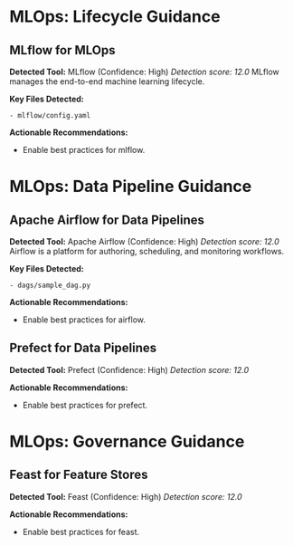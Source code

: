 # MLOps: Lifecycle Guidance
<!-- markdownlint-disable MD025 -->

## MLflow for MLOps

**Detected Tool:** MLflow (Confidence: High)
_Detection score: 12.0_
MLflow manages the end-to-end machine learning lifecycle.

**Key Files Detected:**

```text
- mlflow/config.yaml
```

**Actionable Recommendations:**

- Enable best practices for mlflow.

# MLOps: Data Pipeline Guidance

## Apache Airflow for Data Pipelines

**Detected Tool:** Apache Airflow (Confidence: High)
_Detection score: 12.0_
Airflow is a platform for authoring, scheduling, and monitoring workflows.

**Key Files Detected:**

```text
- dags/sample_dag.py
```

**Actionable Recommendations:**

- Enable best practices for airflow.

## Prefect for Data Pipelines

**Detected Tool:** Prefect (Confidence: High)
_Detection score: 12.0_

**Actionable Recommendations:**

- Enable best practices for prefect.

# MLOps: Governance Guidance

## Feast for Feature Stores

**Detected Tool:** Feast (Confidence: High)
_Detection score: 12.0_

**Actionable Recommendations:**

- Enable best practices for feast.
